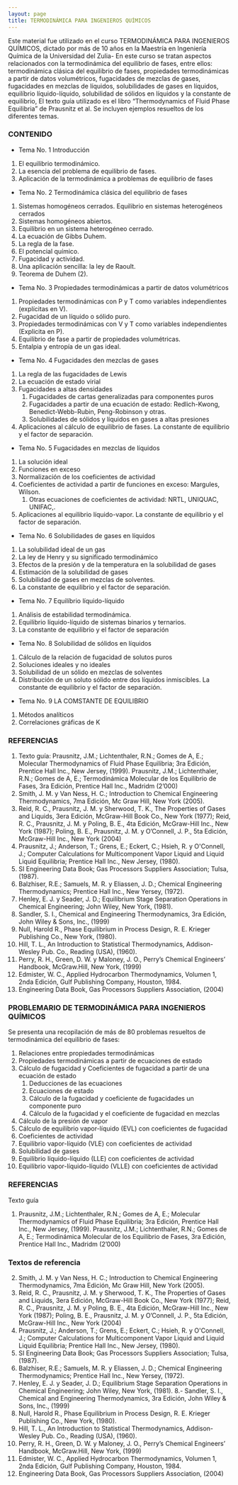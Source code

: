```yaml
---
layout: page
title: TERMODINÁMICA PARA INGENIEROS QUÍMICOS
---
```


Este  material fue utilizado en el curso TERMODINÁMICA PARA INGENIEROS QUÍMICOS, dictado por más  de 10 años en la Maestría en Ingeniería Química de la Universidad del Zulia-
En este curso se tratan aspectos relacionados con la termodinámica del equilibrio de fases, entre ellos: termodinámica clásica del equilibrio de fases, propiedades termodinámicas a partir de datos volumétricos, fugacidades de mezclas de gases, fugacidades en mezclas de líquidos, solubilidades de gases en líquidos, equilíbrio líquido-líquido, solubilidad de sólidos en líquidos y la constante de equilibrio, 
El texto guía utilizado es el libro “Thermodynamics of Fluid Phase Equilibria” de Prausnitz et al. 
Se incluyen ejemplos resueltos de los diferentes temas.


 

### CONTENIDO
- Tema No. 1 Introducción
1.  El equilibrio termodinámico.
2. La esencia del problema de equilibrio de fases.
3. Aplicación de la termodinámica a problemas de equilibrio de fases

- Tema No. 2 Termodinámica clásica del equilibrio de fases
1. Sistemas homogéneos cerrados.  Equilibrio en sistemas heterogéneos cerrados
2. Sistemas homogéneos abiertos. 
3. Equilibrio en un sistema heterogéneo cerrado.  
4. La ecuación de Gibbs Duhem.
5. La regla de la fase.
6. El potencial químico.
7. Fugacidad y actividad. 
8. Una aplicación sencilla: la ley de Raoult.  
9. Teorema de Duhem (2).  

- Tema No. 3 Propiedades termodinámicas a partir de datos volumétricos
1. Propiedades termodinámicas con P y T como variables   independientes  (explícitas en V).
2. Fugacidad de un líquido o sólido puro. 
3. Propiedades termodinámicas con V y T como variables independientes  (Explicita en P).
4. Equilibrio de fase a partir de propiedades volumétricas.  
5. Entalpia y entropía de un gas ideal.

- Tema No. 4 Fugacidades den mezclas de gases
1. La regla de las  fugacidades de Lewis
2. La ecuación de estado virial
3. Fugacidades a altas densidades
     1. Fugacidades de cartas generalizadas para componentes puros
     2. Fugacidades a partir de una ecuación de estado: Redlich-Kwong,
               Benedict-Webb-Rubin, Peng-Robinson y otras.
     3. Solubilidades de sólidos y líquidos en gases a altas presiones
4. Aplicaciones al cálculo de equilibrio de fases. La constante de equilibrio y el factor de separación.

- Tema No. 5 Fugacidades en mezclas de líquidos
1. La solución ideal
2. Funciones en exceso
3. Normalización de los coeficientes de actividad
4. Coeficientes de actividad a partir de funciones en exceso: Margules, Wilson.
    1. Otras ecuaciones de coeficientes de actividad: NRTL, UNIQUAC, UNIFAC,.
5. Aplicaciones al equilibrio líquido-vapor. La constante de equilibrio y el factor de separación.

- Tema No. 6 Solubilidades de gases en líquidos
1. La solubilidad ideal de un gas
2. La ley de Henry y su significado termodinámico
3. Efectos de la presión y de la temperatura en la solubilidad de gases
4. Estimación de la solubilidad de gases
5. Solubilidad de gases en mezclas de solventes.
6. La constante de equilibrio y el factor de separación.

- Tema No. 7 Equilíbrio líquido-líquido
1. Análisis de estabilidad termodinámica. 
2. Equilibrio líquido-líquido de sistemas binarios y ternarios.
3. La constante de equilibrio y el factor de separación

- Tema No. 8  Solubilidad de sólidos en líquidos
1. Cálculo de la relación de fugacidad de solutos puros
2. Soluciones ideales y no ideales
3. Solubilidad de un sólido en mezclas de solventes
4. Distribución de un soluto sólido entre dos líquidos inmiscibles. La constante de equilibrio y el factor de separación.

- Tema No. 9 LA COMSTANTE DE EQUILIBRIO
1. Métodos analíticos
2. Correlaciones gráficas de K

### REFERENCIAS
 
1. Texto guía: Prausnitz, J.M.; Lichtenthaler, R.N.; Gomes de A, E.; Molecular   Thermodynamics of Fluid Phase Equilibria; 3ra Edición, Prentice Hall Inc., New   Jersey, (1999). 
     Prausnitz, J.M.; Lichtenthaler, R.N.; Gomes de A, E.; Termodinámica Molecular de los Equilibrio de Fases, 3ra Edición, Prentice Hall Inc., Madridm (2’000) 
2. Smith, J. M. y Van Ness, H. C.; Introduction to Chemical   Engineering Thermodynamics, 7ma Edición, Mc Graw Hill, New York (2005). 
3. Reid, R. C., Prausnitz, J. M. y Sherwood, T. K., The Properties of Gases and Liquids, 3era Edición, McGraw-Hill Book Co., New York (1977);   Reid, R. C., Prausnitz, J. M. y Poling, B. E., 4ta Edición, McGraw-Hill Inc., New York (1987); Poling, B. E., Prausnitz, J. M. y O’Connell, J. P., 5ta Edición, McGraw-Hill Inc., New York (2004)
4. Prausnitz, J.; Anderson, T.; Grens, E.; Eckert, C.; Hsieh, R.   y O'Connell, J.; Computer Calculations for Multicomponent Vapor   Liquid and Liquid Liquid Equilibria; Prentice Hall Inc., New   Jersey, (1980). 
5. SI Engineering Data Book; Gas Processors Suppliers Association;   Tulsa, (1987). 
6. Balzhiser, R.E.; Samuels, M. R. y Eliassen, J. D.; Chemical   Engineering Thermodynamics; Prentice Hall Inc., New Yersey,   (1972). 
7. Henley, E. J. y Seader, J. D.; Equilibrium Stage Separation   Operations in Chemical Engineering; John Wiley, New York, (1981). 
8. Sandler, S. I., Chemical and Engineering Thermodynamics, 3ra Edición, John Wiley & Sons, Inc.,  (1999)
9. Null, Harold R., Phase Equilibrium in Process Design, R. E. Krieger Publishing Co., New York, (1980).
10. Hill, T. L., An Introduction to Statistical Thermodynamics, Addison-Wesley Pub. Co., Reading (USA), (1960).
11. Perry, R. H., Green, D. W. y Maloney, J. O., Perry’s Chemical Engineers’ Handbook, McGraw.Hill, New York, (1999)
12. Edmister, W. C., Applied Hydrocarbon Thermodynamics, Volumen 1, 2nda Edición, Gulf Publishing Company, Houston, 1984. 
13. Engineering Data Book, Gas Processors Suppliers Association, (2004) 


### PROBLEMARIO DE TERMODINÁMICA PARA INGENIEROS QUÍMICOS
Se presenta una recopilación de más de 80 problemas resueltos de termodinámica del equilibrio de fases:
1. Relaciones entre propiedades termodinámicas
2. Propiedades termodinámicas a partir de ecuaciones de estado
3. Cálculo de fugacidad y Coeficientes de fugacidad a partir de una ecuación de estado
    1. Deducciones de las ecuaciones
    2. Ecuaciones de estado
    3. Cálculo de la fugacidad y coeficiente de fugacidades un componente puro
    4. Cálculo de la fugacidad y el coeficiente de fugacidad en mezclas
4.  Cálculo de la presión de vapor
5. Cálculo de equilibrio vapor-líquido (EVL) con coeficientes de fugacidad
6. Coeficientes de actividad
7. Equilibrio vapor-líquido (VLE) con coeficientes de actividad
8. Solubilidad de gases
9. Equilibrio líquido-líquido (LLE) con coeficientes de actividad
10. Equilibrio vapor-líquido-líquido (VLLE) con coeficientes de actividad


### REFERENCIAS
Texto guía  
1.  Prausnitz, J.M.; Lichtenthaler, R.N.; Gomes de A, E.; Molecular   Thermodynamics of Fluid Phase Equilibria; 3ra Edición, Prentice Hall Inc., New   Jersey, (1999). 
     Prausnitz, J.M.; Lichtenthaler, R.N.; Gomes de A, E.; Termodinámica Molecular de los Equilibrio de Fases, 3ra Edición, Prentice Hall Inc., Madridm (2’000) 

### Textos de referencia  
2. Smith, J. M. y Van Ness, H. C.; Introduction to Chemical   Engineering Thermodynamics, 7ma Edición, Mc Graw Hill, New York (2005). 
3.  Reid, R. C., Prausnitz, J. M. y Sherwood, T. K., The Properties of Gases and Liquids, 3era Edición, McGraw-Hill Book Co., New York (1977);   Reid, R. C., Prausnitz, J. M. y Poling, B. E., 4ta Edición, McGraw-Hill Inc., New York (1987); Poling, B. E., Prausnitz, J. M. y O’Connell, J. P., 5ta Edición, McGraw-Hill Inc., New York (2004)
4. Prausnitz, J.; Anderson, T.; Grens, E.; Eckert, C.; Hsieh, R.   y O'Connell, J.; Computer Calculations for Multicomponent Vapor   Liquid and Liquid Liquid Equilibria; Prentice Hall Inc., New   Jersey, (1980). 
5. SI Engineering Data Book; Gas Processors Suppliers Association;   Tulsa, (1987). 
6. Balzhiser, R.E.; Samuels, M. R. y Eliassen, J. D.; Chemical   Engineering Thermodynamics; Prentice Hall Inc., New Yersey,   (1972). 
7. Henley, E. J. y Seader, J. D.; Equilibrium Stage Separation   Operations in Chemical Engineering; John Wiley, New York, (1981). 
8.- Sandler, S. I., Chemical and Engineering Thermodynamics, 3ra Edición, John Wiley & Sons, Inc.,  (1999)
9. Null, Harold R., Phase Equilibrium in Process Design, R. E. Krieger Publishing Co., New York, (1980).
10. Hill, T. L., An Introduction to Statistical Thermodynamics, Addison-Wesley Pub. Co., Reading (USA), (1960).
11. Perry, R. H., Green, D. W. y Maloney, J. O., Perry’s Chemical Engineers’ Handbook, McGraw.Hill, New York, (1999)
12. Edmister, W. C., Applied Hydrocarbon Thermodynamics, Volumen 1, 2nda Edición, Gulf Publishing Company, Houston, 1984. 
13. Engineering Data Book, Gas Processors Suppliers Association, (2004) 

